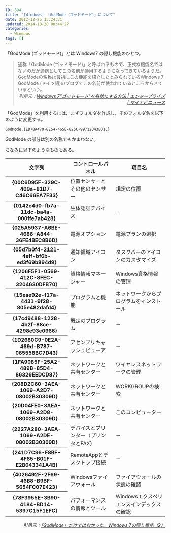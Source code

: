 ```yaml
---
ID: 594
title: "[Windows] 「GodMode（ゴッドモード）」について"
date: 2012-12-25 15:24:31
updated: 2014-10-20 00:44:27
categories:
  - Windows
tags: []
---
```


「GodMode (ゴッドモード)」とは Windows7 の隠し機能のひとつ。

<!--more-->
<blockquote>通称「GodMode (ゴッドモード)」と呼ばれるもので、正式な機能名ではないのだが通例としてこの名前が通用するようになってきているようだ。GodModeの名称は最初にこの機能を紹介したとみられているWindows 7 GodMode (ドイツ語)のブログでこの名前が使われているところからきているという。
<div align="right"><cite>引用元：<a href="http://news.mynavi.jp/news/2010/01/07/011/index.html" target="_blank">Windows 7"ゴッドモード"を有効にする方法 | エンタープライズ | マイナビニュース</a></cite></div></blockquote>

「GodMode」を利用するには、まずフォルダを作成し、そのフォルダ名を以下のように変更する。

```
GodMode.{ED7BA470-8E54-465E-825C-99712043E01C}
```

<span class="text-muted">GodMode の部分は別の名称でもかまわない。</span>

ちなみに以下のようなものもある。

<table class="table table-bordered"><thead><tr><th>文字列 </th><th>コントロールパネル </th><th>項目名 </th></tr></thead><tbody><tr><th>{00C6D95F-329C-409a-81D7-C46C66EA7F33} </th><td>位置センサーとその他のセンサー </td><td>規定の位置 </td></tr><tr><th>{0142e4d0-fb7a-11dc-ba4a-000ffe7ab428} </th><td>生体認証デバイス </td><td>－ </td></tr><tr><th>{025A5937-A6BE-4686-A844-36FE4BEC8B6D} </th><td>電源オプション </td><td>電源プランの選択 </td></tr><tr><th>{05d7b0f4-2121-4eff-bf6b-ed3f69b894d9} </th><td>通知領域アイコン </td><td>タスクバーのアイコンのカスタマイズ </td></tr><tr><th>{1206F5F1-0569-412C-8FEC-3204630DFB70} </th><td>資格情報マネージャー </td><td>Windows資格情報の管理 </td></tr><tr><th>{15eae92e-f17a-4431-9f28-805e482dafd4} </th><td>プログラムと機能 </td><td>ネットワークからプログラムをインストール </td></tr><tr><th>{17cd9488-1228-4b2f-88ce-4298e93e0966} </th><td>既定のプログラム </td><td>－ </td></tr><tr><th>{1D2680C9-0E2A-469d-B787-065558BC7D43} </th><td>アセンブリキャッシュビューア </td><td>－ </td></tr><tr><th>{1FA9085F-25A2-489B-85D4-86326EEDCD87} </th><td>ネットワークと共有センター </td><td>ワイヤレスネットワークの管理 </td></tr><tr><th>{208D2C60-3AEA-1069-A2D7-08002B30309D} </th><td>ネットワークと共有センター </td><td>WORKGROUPの検索 </td></tr><tr><th>{20D04FE0-3AEA-1069-A2D8-08002B30309D} </th><td>ネットワークと共有センター </td><td>このコンピューター </td></tr><tr><th>{2227A280-3AEA-1069-A2DE-08002B30309D} </th><td>デバイスとプリンター（プリンタとFAX） </td><td>－ </td></tr><tr><th>{241D7C96-F8BF-4F85-B01F-E2B043341A4B} </th><td>RemoteAppとデスクトップ接続 </td><td>－ </td></tr><tr><th>{4026492F-2F69-46B8-B9BF-5654FC07E423} </th><td>Windowsファイアウォール </td><td>ファイアウォールの状態の確認 </td></tr><tr><th>{78F3955E-3B90-4184-BD14-5397C15F1EFC} </th><td>パフォーマンスの情報とツール </td><td>Windowsエクスペリエンスインデックスの確認 </td></tr></tbody></table><div align="right"><cite>引用元：<a href="http://builder.japan.zdnet.com/os-admin/sp_windows-7/20406428/" target="_blank">「GodMode」だけではなかった、Windows 7の隠し機能（2）</a></cite></div>

